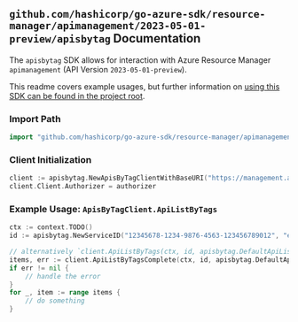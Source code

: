 
## `github.com/hashicorp/go-azure-sdk/resource-manager/apimanagement/2023-05-01-preview/apisbytag` Documentation

The `apisbytag` SDK allows for interaction with Azure Resource Manager `apimanagement` (API Version `2023-05-01-preview`).

This readme covers example usages, but further information on [using this SDK can be found in the project root](https://github.com/hashicorp/go-azure-sdk/tree/main/docs).

### Import Path

```go
import "github.com/hashicorp/go-azure-sdk/resource-manager/apimanagement/2023-05-01-preview/apisbytag"
```


### Client Initialization

```go
client := apisbytag.NewApisByTagClientWithBaseURI("https://management.azure.com")
client.Client.Authorizer = authorizer
```


### Example Usage: `ApisByTagClient.ApiListByTags`

```go
ctx := context.TODO()
id := apisbytag.NewServiceID("12345678-1234-9876-4563-123456789012", "example-resource-group", "serviceValue")

// alternatively `client.ApiListByTags(ctx, id, apisbytag.DefaultApiListByTagsOperationOptions())` can be used to do batched pagination
items, err := client.ApiListByTagsComplete(ctx, id, apisbytag.DefaultApiListByTagsOperationOptions())
if err != nil {
	// handle the error
}
for _, item := range items {
	// do something
}
```

